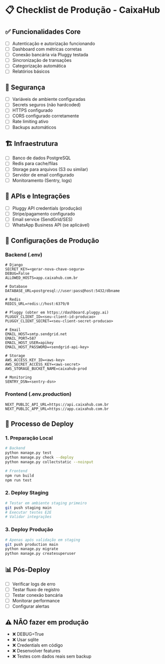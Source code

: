 # 📋 Checklist de Produção - CaixaHub

## ✅ Funcionalidades Core
- [ ] Autenticação e autorização funcionando
- [ ] Dashboard com métricas corretas
- [ ] Conexão bancária via Pluggy testada
- [ ] Sincronização de transações
- [ ] Categorização automática
- [ ] Relatórios básicos

## 🔐 Segurança
- [ ] Variáveis de ambiente configuradas
- [ ] Secrets seguros (não hardcoded)
- [ ] HTTPS configurado
- [ ] CORS configurado corretamente
- [ ] Rate limiting ativo
- [ ] Backups automáticos

## 🏗️ Infraestrutura
- [ ] Banco de dados PostgreSQL
- [ ] Redis para cache/filas
- [ ] Storage para arquivos (S3 ou similar)
- [ ] Servidor de email configurado
- [ ] Monitoramento (Sentry, logs)

## 🔑 APIs e Integrações
- [ ] Pluggy API credentials (produção)
- [ ] Stripe/pagamento configurado
- [ ] Email service (SendGrid/SES)
- [ ] WhatsApp Business API (se aplicável)

## 📝 Configurações de Produção

### Backend (.env)
```env
# Django
SECRET_KEY=<gerar-nova-chave-segura>
DEBUG=False
ALLOWED_HOSTS=app.caixahub.com.br

# Database
DATABASE_URL=postgresql://user:pass@host:5432/dbname

# Redis
REDIS_URL=redis://host:6379/0

# Pluggy (obter em https://dashboard.pluggy.ai)
PLUGGY_CLIENT_ID=<seu-client-id-producao>
PLUGGY_CLIENT_SECRET=<seu-client-secret-producao>

# Email
EMAIL_HOST=smtp.sendgrid.net
EMAIL_PORT=587
EMAIL_HOST_USER=apikey
EMAIL_HOST_PASSWORD=<sendgrid-api-key>

# Storage
AWS_ACCESS_KEY_ID=<aws-key>
AWS_SECRET_ACCESS_KEY=<aws-secret>
AWS_STORAGE_BUCKET_NAME=caixahub-prod

# Monitoring
SENTRY_DSN=<sentry-dsn>
```

### Frontend (.env.production)
```env
NEXT_PUBLIC_API_URL=https://api.caixahub.com.br
NEXT_PUBLIC_APP_URL=https://app.caixahub.com.br
```

## 🚀 Processo de Deploy

### 1. Preparação Local
```bash
# Backend
python manage.py test
python manage.py check --deploy
python manage.py collectstatic --noinput

# Frontend
npm run build
npm run test
```

### 2. Deploy Staging
```bash
# Testar em ambiente staging primeiro
git push staging main
# Executar testes E2E
# Validar integrações
```

### 3. Deploy Produção
```bash
# Apenas após validação em staging
git push production main
python manage.py migrate
python manage.py createsuperuser
```

## 📊 Pós-Deploy

- [ ] Verificar logs de erro
- [ ] Testar fluxo de registro
- [ ] Testar conexão bancária
- [ ] Monitorar performance
- [ ] Configurar alertas

## ⚠️ NÃO fazer em produção

- ❌ DEBUG=True
- ❌ Usar sqlite
- ❌ Credentials em código
- ❌ Desenvolver features
- ❌ Testes com dados reais sem backup